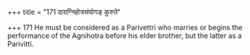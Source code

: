 +++
title = "171 दाराग्निहोत्रसंयोगङ् कुरुते"

+++
171	He must be considered as a Parivettri who marries or begins the performance of the Agnihotra before his elder brother, but the latter as a Parivitti.